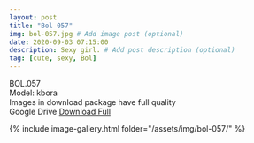 ```yaml
---
layout: post
title: "Bol 057"
img: bol-057.jpg # Add image post (optional)
date: 2020-09-03 07:15:00
description: Sexy girl. # Add post description (optional)
tag: [cute, sexy, Bol]
---
```

BOL.057  
Model: kbora                                                        
Images in download package have full quality                    
Google Drive [Download Full](http://gestyy.com/eeos40)

{% include image-gallery.html folder="/assets/img/bol-057/" %}
